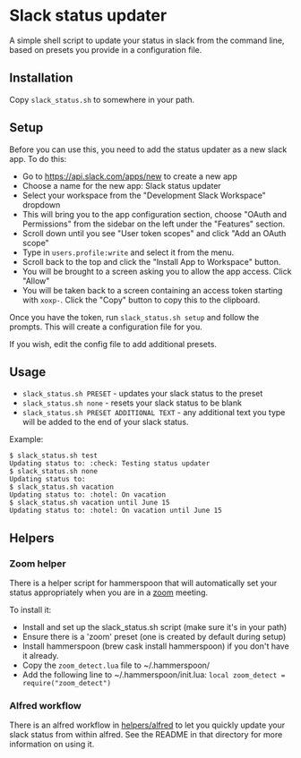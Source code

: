 # Slack status updater

A simple shell script to update your status in slack from the command line, based on presets you provide in a configuration file.

## Installation

Copy `slack_status.sh` to somewhere in your path.

## Setup

Before you can use this, you need to add the status updater as a new slack app. To do this:

* Go to <https://api.slack.com/apps/new> to create a new app
* Choose a name for the new app: Slack status updater
* Select your workspace from the "Development Slack Workspace" dropdown
* This will bring you to the app configuration section, choose "OAuth and Permissions"  from the sidebar on the left under the "Features" section.
* Scroll down until you see "User token scopes" and click "Add an OAuth scope"
* Type in `users.profile:write` and select it from the menu.
* Scroll back to the top and click the "Install App to Workspace" button.
* You will be brought to a screen asking you to allow the app access. Click "Allow"
* You will be taken back to a screen containing an access token starting with `xoxp-`. Click the "Copy" button to copy this to the clipboard.

Once you have the token, run `slack_status.sh setup` and follow the prompts.
This will create a configuration file for you.

If you wish, edit the config file to add additional presets.

## Usage

* `slack_status.sh PRESET` - updates your slack status to the preset
* `slack_status.sh none` - resets your slack status to be blank
* `slack_status.sh PRESET ADDITIONAL TEXT` - any additional text you type will
  be added to the end of your slack status.

Example:

```
$ slack_status.sh test
Updating status to: :check: Testing status updater
$ slack_status.sh none
Updating status to:
$ slack_status.sh vacation
Updating status to: :hotel: On vacation
$ slack_status.sh vacation until June 15
Updating status to: :hotel: On vacation until June 15
```

## Helpers

### Zoom helper

There is a helper script for hammerspoon that will automatically set your
status appropriately when you are in a [zoom](https://zoom.us) meeting.

To install it:

* Install and set up the slack_status.sh script (make sure it's in your path)
* Ensure there is a 'zoom' preset (one is created by default during setup)
* Install hammerspoon (brew cask install hammerspoon) if you don't have it already.
* Copy the `zoom_detect.lua` file to ~/.hammerspoon/
* Add the following line to ~/.hammerspoon/init.lua:
  `local zoom_detect = require("zoom_detect")`

### Alfred workflow

There is an alfred workflow in [helpers/alfred](helpers/alfred) to let you
quickly update your slack status from within alfred. See the README in that
directory for more information on using it.
